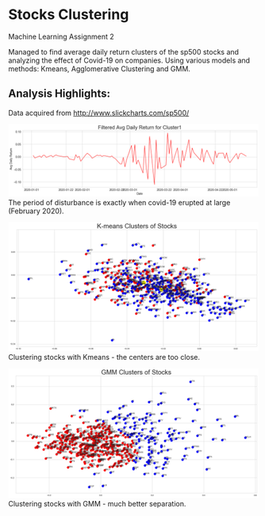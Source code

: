 # Stocks Clustering
Machine Learning Assignment 2 

Managed to find average daily return clusters of the sp500 stocks and analyzing the effect of Covid-19
on companies. Using various models and methods: Kmeans, Agglomerative Clustering and GMM.

## Analysis Highlights:

Data acquired from http://www.slickcharts.com/sp500/

![](images/CovidEffects.png)
The period of disturbance is exactly when covid-19 erupted at large (February 2020).



![](images/Kmeans.png)
Clustering stocks with Kmeans - the centers are too close.



![](images/GMM_on_stocks.png)
Clustering stocks with GMM - much better separation.
